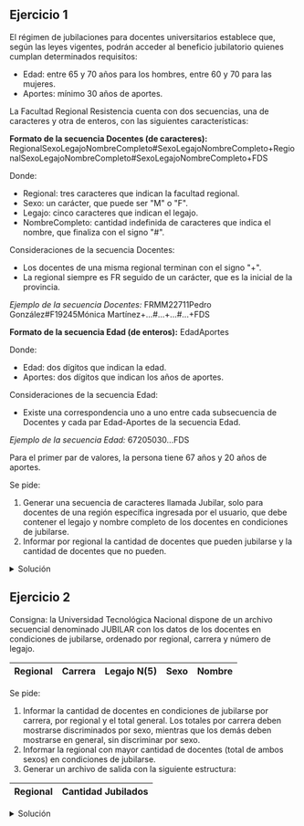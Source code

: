 ## Ejercicio 1
El régimen de jubilaciones para docentes universitarios establece que, según las leyes
vigentes, podrán acceder al beneficio jubilatorio quienes cumplan determinados requisitos:

- Edad: entre 65 y 70 años para los hombres, entre 60 y 70 para las mujeres.
- Aportes: mínimo 30 años de aportes.

La Facultad Regional Resistencia cuenta con dos secuencias, una de caracteres y otra de
enteros, con las siguientes características:

**Formato de la secuencia Docentes (de caracteres):**
RegionalSexoLegajoNombreCompleto#SexoLegajoNombreCompleto+RegionalSexoLegajoNombreCompleto#SexoLegajoNombreCompleto+FDS

Donde:
- Regional: tres caracteres que indican la facultad regional.
- Sexo: un carácter, que puede ser "M" o "F".
- Legajo: cinco caracteres que indican el legajo.
- NombreCompleto: cantidad indefinida de caracteres que indica el nombre, que finaliza con
el signo "#".

Consideraciones de la secuencia Docentes:
- Los docentes de una misma regional terminan con el signo "+".
- La regional siempre es FR seguido de un carácter, que es la inicial de la provincia.

*Ejemplo de la secuencia Docentes:*
FRMM22711Pedro González#F19245Mónica Martínez+...#...+...#...+FDS

**Formato de la secuencia Edad (de enteros):**
EdadAportes

Donde:
- Edad: dos dígitos que indican la edad.
- Aportes: dos dígitos que indican los años de aportes.

Consideraciones de la secuencia Edad:
- Existe una correspondencia uno a uno entre cada subsecuencia de Docentes y cada par
Edad-Aportes de la secuencia Edad.

*Ejemplo de la secuencia Edad:*
67205030...FDS

Para el primer par de valores, la persona tiene 67 años y 20 años de aportes.

Se pide:
1. Generar una secuencia de caracteres llamada Jubilar, solo para docentes de una región
específica ingresada por el usuario, que debe contener el legajo y nombre completo de los
docentes en condiciones de jubilarse.
2. Informar por regional la cantidad de docentes que pueden jubilarse y la cantidad de
docentes que no pueden.

<details>
<summary>Solución</summary>

```
ACCION ejercicio ES
  AMBIENTE
    docentes, jubilar: secuencia de caracter
    car: caracter
    edad: secuencia de entero
    num: entero

    reg_eleg, reg_ac: caracter
    ed, apor, jub, no_jub: entero
    condicion: logico
  PROCESO
    ARR(docentes); AVZ(docentes, car)
    ARR(edad); AVZ(edad, num)
    CREAR(jubilar)

    ESCRIBIR("Ingrese el caracter correspondientes a la regional FR
    de la cual se desea conocer los docentes en condicion de jubilarse: ")
    LEER(reg_ac)

    MIENTRAS NO FDS(docentes) HACER
      AVZ(docentes, car)
      AVZ(docentes, car)

      // almaceno la regional actual
      reg_ac := car
      AVZ(docentes, car)

      MIENTRAS car <> '+' HACER
        ed := num; AVZ(edad, num)
        apor := num; AVZ(edad, num)

        // chequeo la condicion de jubilacion y la guardo para usarla luego
        SI car = 'M' Y ed >= 65 Y ed <= 70 ENTONCES
          condicion := verdadero
          jub := jub + 1
        CONTRARIO
          SI car = 'F' Y ed >= 60 Y ed <= 70 ENTONCES
            jub := jub + 1
            condicion := verdadero
          CONTRARIO
            no_jub := no_jub + 1
            condicion := falso
          FIN_SI
        FIN_SI
        AVZ(docentes, car) <- avanzo el caracter 'M' o 'F'

        SI reg_ac = reg_eleg Y condicion ENTONCES
          MIENTRAS car <> '+' Y car <> '#' HACER
            ESCRIBIR(jubilar, car)
            AVZ(docentes, car)
          FIN_MIENTRAS
        CONTRARIO
          MIENTRAS car <> '+' Y car <> '#' HACER
            AVZ(docentes, car)
          FIN_MIENTRAS
        FIN_SI
      FIN_MIENTRAS

      ESCRIBIR("La cantidad de docentes que se pueden jubilar, y los que no, para la FR", reg_ac,
      " es de: ", jub, " Y ", no_jub, " docentes, respectivamente.")

      jub := 0; no_jub := 0;
      AVZ(docentes, car) <- avanzo el '+' que separa regionales
    FIN_MIENTRAS

    CERRAR(docentes)
    CERRAR(edad)
    CERRAR(jubilar)
FIN_ACCION
```

</details>

## Ejercicio 2
Consigna: la Universidad Tecnológica Nacional dispone de un archivo secuencial denominado
JUBILAR con los datos de los docentes en condiciones de jubilarse, ordenado por regional,
carrera y número de legajo.

| Regional | Carrera | Legajo N(5) | Sexo | Nombre |
|----------|---------|-------------|------|--------|

Se pide:
1. Informar la cantidad de docentes en condiciones de jubilarse por carrera, por regional
y el total general. Los totales por carrera deben mostrarse discriminados por sexo, mientras
que los demás deben mostrarse en general, sin discriminar por sexo.
2. Informar la regional con mayor cantidad de docentes (total de ambos sexos) en condiciones
de jubilarse.
3. Generar un archivo de salida con la siguiente estructura:

| Regional | Cantidad Jubilados |
|----------|--------------------|

<details>
<summary>Solución</summary>

```
ACCION ejercicio ES
  AMBIENTE
    Docente = REGISTRO
      regional: AN(3)
      carrera: ("ISI", "IEM", "IQ", "LAR")
      legajo: N(5)
      sexo: caracter
      nombre: AN(30)
    FIN_REGISTRO

    Informe = REGISTRO
      regional: AN(3)
      cantidad_jub: entero
    FIN_REGISTRO

    jubilar: archivo de Docente ordenado por regional, carrera, legajo
    doc: Docente
    salida: archivo de Informe
    inf: Informe

    may_jub: entero
    may_reg: AN(3)
    cant_carrm, cant_carrf, cant_reg, cant_gral: entero
    resg_carr, resg_reg: AN(3)

    PROCEDIMIENTO corte_regional() ES
      corte_carrera()
      ESCRIBIR("La cantidad de docentes en condición de jubilarse para la regional ",
      resg_reg, " es de: ", cant_reg, " profesores.")
      cant_gral := cant_gral + cant_reg

      inf.regional := resg_reg
      inf.cantidad_jub := cant_reg
      ESCRIBIR(salida, inf)

      SI cant_reg > may_jub ENTONCES
        may_jub := cant_reg
        may_reg := resg_reg
      FIN_SI

      cant_reg := 0
      resg_reg := doc.regional
    FIN_PROCEDIMIENTO

      PROCEDIMIENTO corte_carrera() ES
        ESCRIBIR("La cantidad de docentes en condición de jubilarse, pertenecientes a la carrera ",
        resg_carr, " es de: ", cant_carrf, " profesoras y ", cant_carrm, " profesores.")
        cant_reg := cant_reg + cant_carrf + cant_carrm
        cant_carrf := 0
        cant_carrm := 0
        resg_carr := doc.carrera
      FIN_PROCEDIMIENTO
  PROCESO
    ABRIR E/ (jubilar); LEER(jubilar, doc)
    ABRIR /S (salida)

    resg_reg := doc.regional; resg_carr := doc.carrera
    cant_reg := 0; cant_gral := 0; cant_carrf := 0; cant_carrm := 0
    may_jub := 0;

    MIENTRAS NO FDA(jubilar) HACER
      SI resg_reg <> doc.regional ENTONCES
        corte_regional()
      CONTRARIO
        SI resg_carr <> doc.carrera ENTONCES
          corte_carrera()
        FIN_SI
      FIN_SI

      SI doc.sexo = 'M' ENTONCES
        cant_carrm := cant_carrm + 1
      CONTRARIO
        cant_carrf := cant_carrf + 1
      FIN_SI

      LEER(jubilar, doc)
    FIN_MIENTRAS
    corte_regional()

    ESCRIBIR("El total de docentes en condiciones de jubilarse es de: ", cant_gral, " docentes.")
    ESCRIBIR("De los cuales la mayor cantidad fue de ", may_jub, " pertenecientes
    a la facultad regional ", may_reg)

    CERRAR(jubilar)
    CERRAR(salida)
FIN_ACCION
```

</details>

